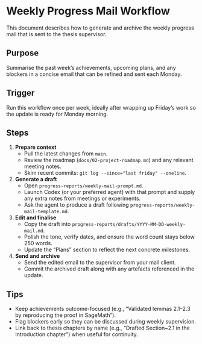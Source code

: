 # Weekly Progress Mail Workflow

This document describes how to generate and archive the weekly progress mail that is sent to the thesis supervisor.

## Purpose
Summarise the past week’s achievements, upcoming plans, and any blockers in a concise email that can be refined and sent each Monday.

## Trigger
Run this workflow once per week, ideally after wrapping up Friday’s work so the update is ready for Monday morning.

## Steps
1. **Prepare context**
   - Pull the latest changes from `main`.
   - Review the roadmap (`docs/02-project-roadmap.md`) and any relevant meeting notes.
   - Skim recent commits: `git log --since="last friday" --oneline`.
2. **Generate a draft**
   - Open `progress-reports/weekly-mail-prompt.md`.
   - Launch Codex (or your preferred agent) with that prompt and supply any extra notes from meetings or experiments.
   - Ask the agent to produce a draft following `progress-reports/weekly-mail-template.md`.
3. **Edit and finalise**
   - Copy the draft into `progress-reports/drafts/YYYY-MM-DD-weekly-mail.md`.
   - Polish the tone, verify dates, and ensure the word count stays below 250 words.
   - Update the “Plans” section to reflect the next concrete milestones.
4. **Send and archive**
   - Send the edited email to the supervisor from your mail client.
   - Commit the archived draft along with any artefacts referenced in the update.

## Tips
- Keep achievements outcome-focused (e.g., “Validated lemmas 2.1–2.3 by reproducing the proof in SageMath”).
- Flag blockers early so they can be discussed during weekly supervision.
- Link back to thesis chapters by name (e.g., “Drafted Section~2.1 in the Introduction chapter”) when useful for continuity.
